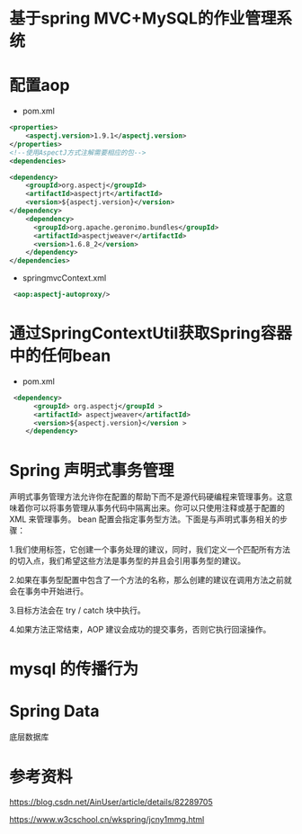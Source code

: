 # 基于spring MVC+MySQL的作业管理系统
# 配置aop
- pom.xml
````xml
<properties>
    <aspectj.version>1.9.1</aspectj.version>
</properties>
<!--使用AspectJ方式注解需要相应的包-->
<dependencies>

<dependency>
    <groupId>org.aspectj</groupId>
    <artifactId>aspectjrt</artifactId>
    <version>${aspectj.version}</version>
</dependency>
    <dependency>
      <groupId>org.apache.geronimo.bundles</groupId>
      <artifactId>aspectjweaver</artifactId>
      <version>1.6.8_2</version>
    </dependency>
</dependencies>
````
- springmvcContext.xml
````xml
 <aop:aspectj-autoproxy/>   
````
# 通过SpringContextUtil获取Spring容器中的任何bean
- pom.xml
````xml
 <dependency>
      <groupId> org.aspectj</groupId >
      <artifactId> aspectjweaver</artifactId>
      <version>${aspectj.version}</version >
    </dependency>
````
# Spring 声明式事务管理
  声明式事务管理方法允许你在配置的帮助下而不是源代码硬编程来管理事务。这意味着你可以将事务管理从事务代码中隔离出来。你可以只使用注释或基于配置的 XML 来管理事务。 bean 配置会指定事务型方法。下面是与声明式事务相关的步骤：
  
  1.我们使用标签，它创建一个事务处理的建议，同时，我们定义一个匹配所有方法的切入点，我们希望这些方法是事务型的并且会引用事务型的建议。
  
  2.如果在事务型配置中包含了一个方法的名称，那么创建的建议在调用方法之前就会在事务中开始进行。
  
  3.目标方法会在 try / catch 块中执行。
  
  4.如果方法正常结束，AOP 建议会成功的提交事务，否则它执行回滚操作。
# mysql 的传播行为
# Spring Data
底层数据库
# 参考资料
https://blog.csdn.net/AinUser/article/details/82289705

https://www.w3cschool.cn/wkspring/jcny1mmg.html